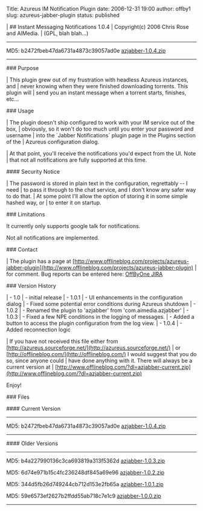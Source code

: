 Title: Azureus IM Notification Plugin
date: 2006-12-31 19:00
author: offby1
slug: azureus-jabber-plugin
status: published

| \## Instant Messaging Notifications 1.0.4
| Copyright(c) 2006 Chris Rose and AIMedia.
| (GPL, blah blah\...)

  --------------------------------------- -----------------------------------------------
  MD5: b2472fbeb47da6731a4873c39057ad0e   [azjabber-1.0.4.zip](/?dl=azjabber-1.0.4.zip)

  --------------------------------------- -----------------------------------------------

\### Purpose

| This plugin grew out of my frustration with headless Azureus instances, and
| never knowing when they were finished downloading torrents. This plugin will
| send you an instant message when a torrent starts, finishes, etc\...

\### Usage

| The plugin doesn't ship configured to work with your IM service out of the box,
| obviously, so it won't do too much until you enter your password and username
| into the \`Jabber Notifications\` plugin page in the Plugins section of the
| Azureus configuration dialog.

| At that point, you'll receive the notifications you'd expect from the UI. Note
| that not all notifications are fully supported at this time.

\#### Security Notice

| The password is stored in plain text in the configuration, regrettably -- I need
| to pass it through to the chat service, and I don't know any safer way to do that.
| At some point I'll allow the option of storing it in some simple hashed way, or
| to enter it on startup.

\### Limitations

It currently only supports google talk for notifications.

Not all notifications are implemented.

\### Contact

| The plugin has a page at [http://www.offlineblog.com/projects/azureus-jabber-plugin](http://www.offlineblog.com/projects/azureus-jabber-plugin)
| for comment. Bug reports can be entered here: [OffByOne JIRA](http://offby1.no-ip.org:8080/browse/AZIM)

\### Version History

| - 1.0
| - initial release
| - 1.0.1
| - UI enhancements in the configuration dialog
| - Fixed some potential error conditions during Azureus shutdown
| - 1.0.2
| - Renamed the plugin to 'azjabber' from 'com.aimedia.azjabber'
| - 1.0.3
| - Fixed a few NPE conditions in the logging of messages.
| - Added a button to access the plugin configuration from the log view.
| - 1.0.4
| - Added reconnection logic

| If you have not received this file either from [http://azureus.sourceforge.net/](http://azureus.sourceforge.net/)
| or [http://offlineblog.com/](http://offlineblog.com/) I would suggest that you do so, since anyone could
| have done anything with it. There will always be a current version at
| [http://www.offlineblog.com/?dl=azjabber-current.zip](http://www.offlineblog.com/?dl=azjabber-current.zip)

Enjoy!

\### Files

\#### Current Version

  --------------------------------------- -----------------------------------------------
  MD5: b2472fbeb47da6731a4873c39057ad0e   [azjabber-1.0.4.zip](/?dl=azjabber-1.0.4.zip)

  --------------------------------------- -----------------------------------------------

\#### Older Versions

  --------------------------------------- -----------------------------------------------
  MD5: b4a227990136c3ca693819a313f5362d   [azjabber-1.0.3.zip](/?dl=azjabber-1.0.3.zip)

  MD5: 6d74e971b15c4fc236248df845a69e96   [azjabber-1.0.2.zip](/?dl=azjabber-1.0.2.zip)

  MD5: 344d5fb26d749244cb712d153e2fb65a   [azjabber-1.0.1.zip](/?dl=azjabber-1.0.1.zip)

  MD5: 59e6573ef2627b2ffdd55ab718c7e1c9   [azjabber-1.0.0.zip](/?dl=azjabber-1.0.0.zip)
  --------------------------------------- -----------------------------------------------
